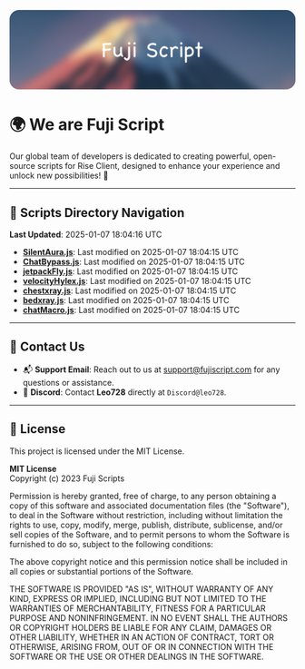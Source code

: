 ![Banner](.github/b.webp)

# 🌍 **We are Fuji Script**

Our global team of developers is dedicated to creating powerful, open-source scripts for Rise Client, designed to enhance your experience and unlock new possibilities! 🌟

---
<!-- SCRIPTS_NAVIGATION_START -->
## 📂 **Scripts Directory Navigation**

**Last Updated**: 2025-01-07 18:04:16 UTC

- **[SilentAura.js](scripts/SilentAura.js)**: Last modified on 2025-01-07 18:04:15 UTC
- **[ChatBypass.js](scripts/ChatBypass.js)**: Last modified on 2025-01-07 18:04:15 UTC
- **[jetpackFly.js](scripts/jetpackFly.js)**: Last modified on 2025-01-07 18:04:15 UTC
- **[velocityHylex.js](scripts/velocityHylex.js)**: Last modified on 2025-01-07 18:04:15 UTC
- **[chestxray.js](scripts/chestxray.js)**: Last modified on 2025-01-07 18:04:15 UTC
- **[bedxray.js](scripts/bedxray.js)**: Last modified on 2025-01-07 18:04:15 UTC
- **[chatMacro.js](scripts/chatMacro.js)**: Last modified on 2025-01-07 18:04:15 UTC

<!-- SCRIPTS_NAVIGATION_END -->

---

## 💬 **Contact Us**  
- 📬 **Support Email**: Reach out to us at [support@fujiscript.com](mailto:support@fujiscript.com) for any questions or assistance.  
- 💬 **Discord**: Contact **Leo728** directly at `Discord@leo728`.

---

## 📜 **License**

This project is licensed under the MIT License.  

**MIT License**  
Copyright (c) 2023 Fuji Scripts  

Permission is hereby granted, free of charge, to any person obtaining a copy of this software and associated documentation files (the "Software"), to deal in the Software without restriction, including without limitation the rights to use, copy, modify, merge, publish, distribute, sublicense, and/or sell copies of the Software, and to permit persons to whom the Software is furnished to do so, subject to the following conditions:  

The above copyright notice and this permission notice shall be included in all copies or substantial portions of the Software.  

THE SOFTWARE IS PROVIDED "AS IS", WITHOUT WARRANTY OF ANY KIND, EXPRESS OR IMPLIED, INCLUDING BUT NOT LIMITED TO THE WARRANTIES OF MERCHANTABILITY, FITNESS FOR A PARTICULAR PURPOSE AND NONINFRINGEMENT. IN NO EVENT SHALL THE AUTHORS OR COPYRIGHT HOLDERS BE LIABLE FOR ANY CLAIM, DAMAGES OR OTHER LIABILITY, WHETHER IN AN ACTION OF CONTRACT, TORT OR OTHERWISE, ARISING FROM, OUT OF OR IN CONNECTION WITH THE SOFTWARE OR THE USE OR OTHER DEALINGS IN THE SOFTWARE.  
